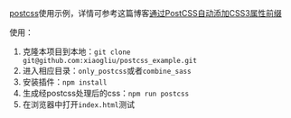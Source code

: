 [postcss](https://github.com/postcss/postcss)使用示例，详情可参考这篇博客[通过PostCSS自动添加CSS3属性前缀](https://xiaogliu.github.io/2017/07/19/using-postcss-add-css-prefix/)

使用：   

1. 克隆本项目到本地：`git clone git@github.com:xiaogliu/postcss_example.git`
2. 进入相应目录：`only_postcss`或者`combine_sass`
3. 安装插件：`npm install`   
4. 生成经postcss处理后的css：`npm run postcss`
5. 在浏览器中打开`index.html`测试
